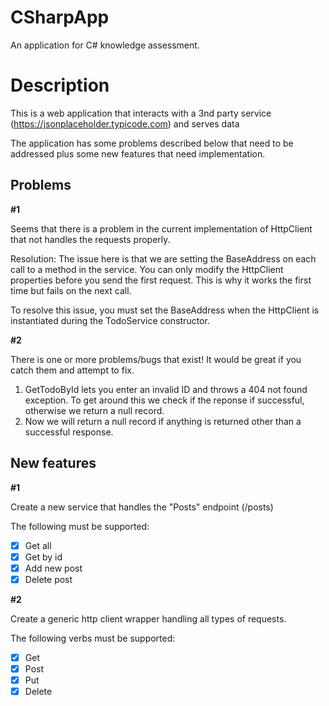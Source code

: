 # CSharpApp

An application for C# knowledge assessment.

# Description

This is a web application that interacts with a 3nd party service (https://jsonplaceholder.typicode.com) and serves data

The application has some problems described below that need to be addressed plus some new features that need implementation.

## Problems

**#1**

Seems that there is a problem in the current implementation of HttpClient that not handles the requests properly.

Resolution:
The issue here is that we are setting the BaseAddress on each call to a method in the service. You can only modify the HttpClient properties before you send the first request. This is why it works the first time but fails on the next call.

To resolve this issue, you must set the BaseAddress when the HttpClient is instantiated during the TodoService constructor.

**#2**

Τhere is one or more problems/bugs that exist! It would be great if you catch them and attempt to fix.

1. GetTodoById lets you enter an invalid ID and throws a 404 not found exception. To get around this we check if the reponse if successful, otherwise we return a null record.
2. Now we will return a null record if anything is returned other than a successful response.

## New features

**#1**

Create a new service that handles the "Posts" endpoint (/posts)

The following must be supported:

- [x] Get all
- [x] Get by id
- [x] Add new post
- [x] Delete post

**#2**

Create a generic http client wrapper handling all types of requests.

The following verbs must be supported:
- [x] Get
- [x] Post
- [x] Put
- [x] Delete
